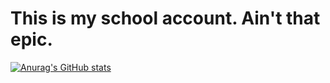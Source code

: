 # This is my school account. Ain't that epic.
[![Anurag's GitHub stats](https://github-readme-stats.vercel.app/api?username=AlexSchoolOH)](https://github.com/anuraghazra/github-readme-stats)
